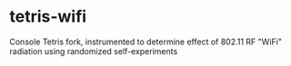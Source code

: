 # tetris-wifi
Console Tetris fork, instrumented to determine effect of 802.11 RF "WiFi" radiation using randomized self-experiments
